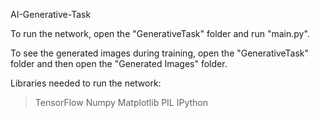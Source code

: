AI-Generative-Task

To run the network, open the "GenerativeTask" folder and run "main.py".

To see the generated images during training, open the "GenerativeTask" folder and then open the "Generated Images" folder.

Libraries needed to run the network:
>TensorFlow
>Numpy
>Matplotlib
>PIL
>IPython
